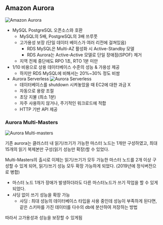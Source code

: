 ## Amazon Aurora

![Amazon Aurora](https://docs.aws.amazon.com/ko_kr/AmazonRDS/latest/AuroraUserGuide/images/AuroraArch001.png)

- MySQL PostgreSQL 오픈소스와 호환
  - MySQL의 5배, PostgreSQL의 3배 쓰루풋
  - 고가용성 보장 (단일 데이터 베이스가 여러 리전에 걸쳐있음)
    - RDS MySQL은 Multi-AZ 활성화 시 Active-Standby 모델
    - RDS Aurora는 Active-Active 모델로 단일 장애점(SPOF) 제거
  - 지역 전체 중단에도 RPO 1초, RTO 1분 미만
- 1/10 비용으로 상용 데이터베이스 수준의 성능 & 가용성 제공
  - 하지만 RDS MySQL에 비해서는 20%~30% 정도 비쌈
- Aurora Serverless
  ![Aurora Serverless](https://d2908q01vomqb2.cloudfront.net/da4b9237bacccdf19c0760cab7aec4a8359010b0/2018/08/08/vpc-883x1024.png)
  - 데이터베이스를 shutdown 시켜놓았을 때 EC2에 대한 과금 X
  - 자동으로 용량 조절
  - 초당 지불 (최소 1분)
  - 자주 사용하지 않거나, 주기적인 워크로드에 적합
  - HTTP 기반 API 제공

### Aurora Multi-Masters

![Aurora Multi-masters](https://d2908q01vomqb2.cloudfront.net/887309d048beef83ad3eabf2a79a64a389ab1c9f/2019/06/11/A.jpg)

기존 aurora는 클러스터 내 읽기/쓰기가 가능한 마스터 노드는 1개만 구성하였고, 최대 15개의 읽기 복제본만 구성(읽기 성능만 확장)할 수 있었다.

Multi-Masters의 출시로 이제는 읽기/쓰기가 모두 가능한 마스터 노드를 2개 이상 구성할 수 있게 되어, 읽기/쓰기 성능 모두 확장 가능하게 되었다. (2019년에 정식버전으로 병합)

- 마스터 노드 1개가 장애가 발생하더라도 다른 마스터노드가 쓰기 작업을 할 수 있게 되었다.
- 샤딩 없이 쓰기 성능을 확장 가능
  - 샤딩 : 최대 성능의 데이터베이스 타입을 사용 중인데 성능이 부족하게 된다면, 같은 스키마를 가진 데이터를 다수의 db에 분산하여 저장하는 방법

따라서 고가용성과 성능을 보장할 수 있게됨
